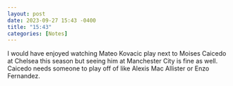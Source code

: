 ```yaml
---
layout: post
date: 2023-09-27 15:43 -0400
title: "15:43"
categories: [Notes]
---
```


I would have enjoyed watching Mateo Kovacic play next to Moises Caicedo at Chelsea this season but seeing him at Manchester City is fine as well. Caicedo needs someone to play off of like Alexis Mac Allister or Enzo Fernandez. 